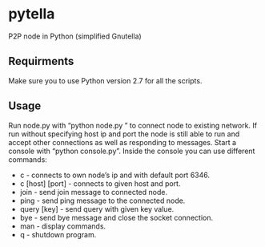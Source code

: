 # pytella
P2P node in Python (simplified Gnutella)

## Requirments
Make sure you to use Python version 2.7 for all the scripts.

## Usage
Run node.py with “python node.py <host-ip> <host-port>” to connect node to existing network. If run without specifying host ip and port the node is still able to run and accept other connections as well as responding to messages.
Start a console with “python console.py”.
Inside the console you can use different commands:
- c - connects to own node’s ip and with default port 6346.
- c [host] [port] - connects to given host and port. 
- join - send join message to connected node.
- ping - send ping message to the connected node.
- query [key] - send query with given key value.
- bye -  send bye message and close the socket connection.
- man - display commands.
- q - shutdown program.
